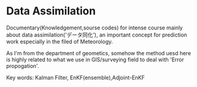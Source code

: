 # Data Assimilation
Documentary(Knowledgement,sourse codes) for intense course mainly about data assimilation('データ同化'), an important concept for prediction work especially in the filed of Meteorology. 

As I'm from the department of geometics, somehow the method uesd here is highly related to what we use in GIS/surveying field to deal with 'Error propogation'.

Key words: Kalman Filter, EnKF(ensemble),Adjoint-EnKF
